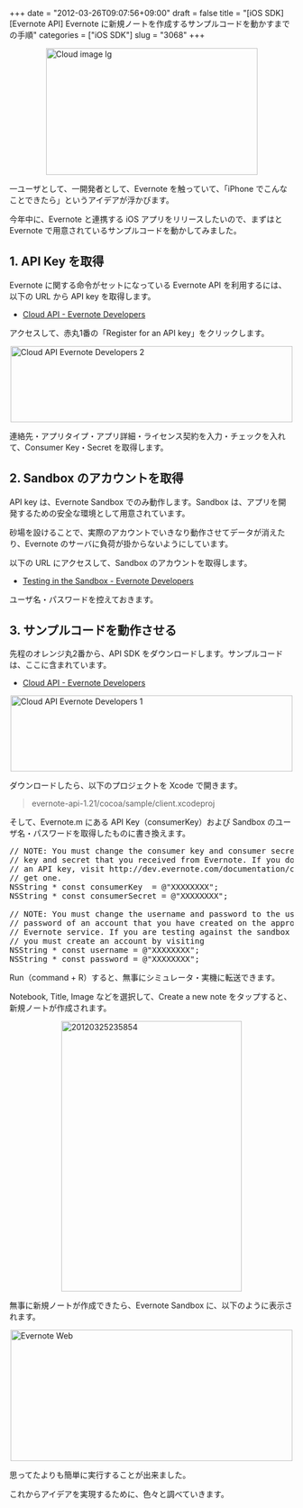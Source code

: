 +++
date = "2012-03-26T09:07:56+09:00"
draft = false
title = "[iOS SDK][Evernote API] Evernote に新規ノートを作成するサンプルコードを動かすまでの手順"
categories = ["iOS SDK"]
slug = "3068"
+++

<img style="display:block; margin-left:auto; margin-right:auto;" src="/images/2012/03/cloud_image_lg.png" alt="Cloud image lg" title="cloud_image_lg.png" border="0" width="375" height="225" />

一ユーザとして、一開発者として、Evernote を触っていて、「iPhone でこんなことできたら」というアイデアが浮かびます。

今年中に、Evernote と連携する iOS アプリをリリースしたいので、まずはと Evernote で用意されているサンプルコードを動かしてみました。

<h2>1. API Key を取得</h2>

Evernote に関する命令がセットになっている Evernote API を利用するには、以下の URL から API key を取得します。

<ul><li><a href="http://dev.evernote.com/documentation/cloud/" target="_blank">Cloud API - Evernote Developers</a></li></ul>

アクセスして、赤丸1番の「Register for an API key」をクリックします。

<img style="display:block; margin-left:auto; margin-right:auto;" src="/images/2012/03/Cloud-API-Evernote-Developers-2.png" alt="Cloud API  Evernote Developers 2" title="Cloud API - Evernote Developers 2.png" border="0" width="500" height="135" />

連絡先・アプリタイプ・アプリ詳細・ライセンス契約を入力・チェックを入れて、Consumer Key・Secret を取得します。

<h2>2. Sandbox のアカウントを取得</h2>

API key は、Evernote Sandbox でのみ動作します。Sandbox は、アプリを開発するための安全な環境として用意されています。

砂場を設けることで、実際のアカウントでいきなり動作させてデータが消えたり、Evernote のサーバに負荷が掛からないようにしています。

以下の URL にアクセスして、Sandbox のアカウントを取得します。

<ul><li><a href="http://dev.evernote.com/documentation/cloud/chapters/Testing.php" target="_blank">Testing in the Sandbox - Evernote Developers</a></li></ul>

ユーザ名・パスワードを控えておきます。

<h2>3. サンプルコードを動作させる</h2>

先程のオレンジ丸2番から、API SDK をダウンロードします。サンプルコードは、ここに含まれています。

<ul><li><a href="http://dev.evernote.com/documentation/cloud/" target="_blank">Cloud API - Evernote Developers</a></li></ul>

<img style="display:block; margin-left:auto; margin-right:auto;" src="/images/2012/03/Cloud-API-Evernote-Developers-1.png" alt="Cloud API  Evernote Developers 1" title="Cloud API - Evernote Developers-1.png" border="0" width="500" height="135" />

ダウンロードしたら、以下のプロジェクトを Xcode で開きます。

<blockquote>evernote-api-1.21/cocoa/sample/client.xcodeproj</blockquote>

そして、Evernote.m にある API Key（consumerKey）および Sandbox のユーザ名・パスワードを取得したものに書き換えます。

<pre class="prettyprint">// NOTE: You must change the consumer key and consumer secret to the
// key and secret that you received from Evernote. If you do not have
// an API key, visit http://dev.evernote.com/documentation/cloud/ to
// get one.
NSString * const consumerKey  = @&quot;XXXXXXXX&quot;;
NSString * const consumerSecret = @&quot;XXXXXXXX&quot;;

// NOTE: You must change the username and password to the username and
// password of an account that you have created on the appropriate
// Evernote service. If you are testing against the sandbox service,
// you must create an account by visiting
NSString * const username = @&quot;XXXXXXXX&quot;;
NSString * const password = @&quot;XXXXXXXX&quot;;  
</pre>

Run（command + R）すると、無事にシミュレータ・実機に転送できます。

Notebook, Title, Image などを選択して、Create a new note をタップすると、新規ノートが作成されます。

<img style="display:block; margin-left:auto; margin-right:auto;" src="/images/2012/03/20120325235854.png" alt="20120325235854" title="20120325235854.png" border="0" width="320" height="480" />

無事に新規ノートが作成できたら、Evernote Sandbox に、以下のように表示されます。

<img style="display:block; margin-left:auto; margin-right:auto;" src="/images/2012/03/Evernote-Web.png" alt="Evernote Web" title="Evernote Web.png" border="0" width="500" height="233" />

思ってたよりも簡単に実行することが出来ました。

これからアイデアを実現するために、色々と調べていきます。
